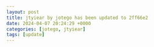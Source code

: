 ```yaml
---
layout: post
title: jtyiear by jotego has been updated to 2ff66e2
date: 2024-04-07 20:24:29 +0000
categories: [jotego, jtyiear]
tags: [update]
---
```



